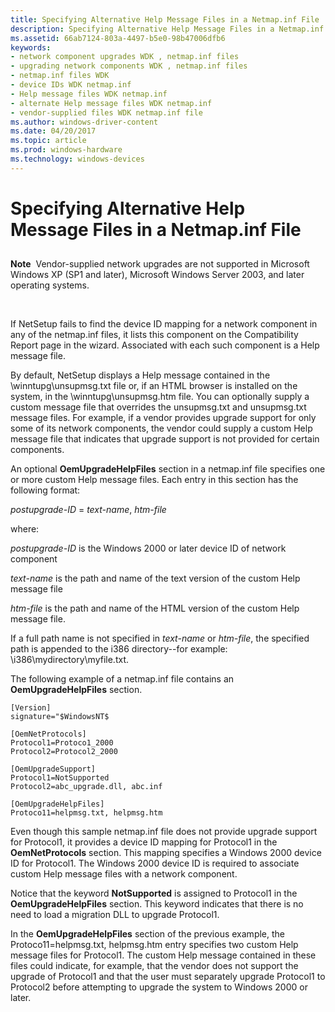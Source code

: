 ```yaml
---
title: Specifying Alternative Help Message Files in a Netmap.inf File
description: Specifying Alternative Help Message Files in a Netmap.inf File
ms.assetid: 66ab7124-803a-4497-b5e0-98b47006dfb6
keywords:
- network component upgrades WDK , netmap.inf files
- upgrading network components WDK , netmap.inf files
- netmap.inf files WDK
- device IDs WDK netmap.inf
- Help message files WDK netmap.inf
- alternate Help message files WDK netmap.inf
- vendor-supplied files WDK netmap.inf file
ms.author: windows-driver-content
ms.date: 04/20/2017
ms.topic: article
ms.prod: windows-hardware
ms.technology: windows-devices
---
```


# Specifying Alternative Help Message Files in a Netmap.inf File


## <a href="" id="ddk-specifying-alternative-help-message-files-in-a-netmap-inf-file-ng"></a>


**Note**  Vendor-supplied network upgrades are not supported in Microsoft Windows XP (SP1 and later), Microsoft Windows Server 2003, and later operating systems.

 

If NetSetup fails to find the device ID mapping for a network component in any of the netmap.inf files, it lists this component on the Compatibility Report page in the wizard. Associated with each such component is a Help message file.

By default, NetSetup displays a Help message contained in the \\winntupg\\unsupmsg.txt file or, if an HTML browser is installed on the system, in the \\winntupg\\unsupmsg.htm file. You can optionally supply a custom message file that overrides the unsupmsg.txt and unsupmsg.txt message files. For example, if a vendor provides upgrade support for only some of its network components, the vendor could supply a custom Help message file that indicates that upgrade support is not provided for certain components.

An optional **OemUpgradeHelpFiles** section in a netmap.inf file specifies one or more custom Help message files. Each entry in this section has the following format:

*postupgrade-ID* = *text-name*, *htm-file*

where:

*postupgrade-ID* is the Windows 2000 or later device ID of network component

*text-name* is the path and name of the text version of the custom Help message file

*htm-file* is the path and name of the HTML version of the custom Help message file.

If a full path name is not specified in *text-name* or *htm-file*, the specified path is appended to the i386 directory--for example: \\i386\\mydirectory\\myfile.txt.

The following example of a netmap.inf file contains an **OemUpgradeHelpFiles** section.

```
[Version]
signature="$WindowsNT$

[OemNetProtocols]
Protocol1=Protoco1_2000
Protocol2=Protocol2_2000

[OemUpgradeSupport]
Protocol1=NotSupported
Protocol2=abc_upgrade.dll, abc.inf

[OemUpgradeHelpFiles]
Protoco11=helpmsg.txt, helpmsg.htm
```

Even though this sample netmap.inf file does not provide upgrade support for Protocol1, it provides a device ID mapping for Protocol1 in the **OemNetProtocols** section. This mapping specifies a Windows 2000 device ID for Protocol1. The Windows 2000 device ID is required to associate custom Help message files with a network component.

Notice that the keyword **NotSupported** is assigned to Protocol1 in the **OemUpgradeHelpFiles** section. This keyword indicates that there is no need to load a migration DLL to upgrade Protocol1.

In the **OemUpgradeHelpFiles** section of the previous example, the Protoco11=helpmsg.txt, helpmsg.htm entry specifies two custom Help message files for Protocol1. The custom Help message contained in these files could indicate, for example, that the vendor does not support the upgrade of Protocol1 and that the user must separately upgrade Protocol1 to Protocol2 before attempting to upgrade the system to Windows 2000 or later.

 

 





